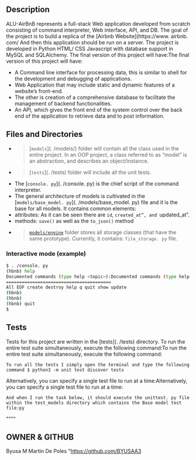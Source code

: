

## Description

ALU-AirBnB represents a full-stack Web application developed from scratch consisting of command interpreter, Web interface, API, and DB. The goal of the project is to build a replica of the [Airbnb Website](https://www. airbnb. com/ And then this application should be run on a server. The project is developed in Python HTML/ CSS Javascript with database support in MySQL and SQLAlchemy. The final version of this project will have:The final version of this project will have:

- A Command line interface for processing data, this is similar to shell for the development and debugging of applications.
- Web Application that may include static and dynamic features of a website’s front-end.
- The other is creation of a comprehensive database to facilitate the management of backend functionalities.
- An API, which gives the front end of the system control over the back end of the application to retrieve data and to post information.


## Files and Directories
- >[```models```](. /models/) folder will contain all the class used in the entire project. In an OOP project, a class referred to as “model” is an abstraction, and describes an object/instance.
- >[```tests```](. /tests) folder will include all the unit tests.
- The [```console. py```](. /console. py) is the chief script of the command interpreter.
- The general architecture of models is cultivated in the [```models/base_model. py```](. /models/base_model. py) file and it is the base for all models. It contains common elements:
- attributes: As it can be seen there are ```id```, ```created_at”, and ```updated_at”.
- methods: ```save()``` as well as the ```to_json()``` method
- > [```models/engine```](/models/engine/) folder stores all storage classes (that have the same prototype). Currently, it contains: ```file_storage. py``` file.


### Interactive mode (example)

```bash
$ . /console. py
(hbnb) help
Documented commands (type help <topic>):Documented commands (type help <topic>):
========================================
All EOF create destroy help q quit show update
(hbnb)
(hbnb)
(hbnb) quit
$
```

## Tests

Tests for this project are written in the [tests](. /tests)
directory. To run the entire test suite simultaneously, execute the following command:To run the entire test suite simultaneously, execute the following command:

```
To run all the tests I simply open the terminal and type the following command $ python3 -m unit test discover tests
```

Alternatively, you can specify a single test file to run at a time:Alternatively, you can specify a single test file to run at a time:

```
And when I run the task below, it should execute the unittest. py file within the test_models directory which contains the Base model test file:py
```



""""
## OWNER & GITHUB
Byusa M Martin De Poles "https://github.com/BYUSAA3
